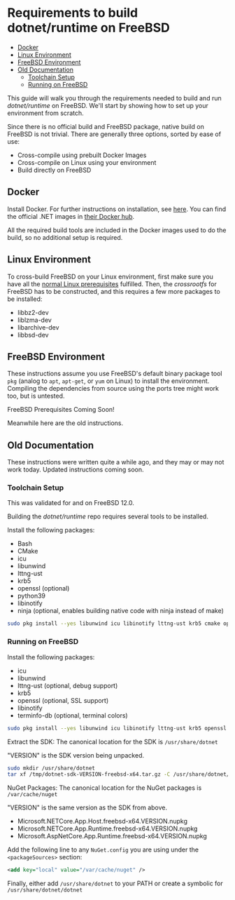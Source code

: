 # Requirements to build dotnet/runtime on FreeBSD <!-- omit in toc -->

* [Docker](#docker)
* [Linux Environment](#linux-environment)
* [FreeBSD Environment](#freebsd-environment)
* [Old Documentation](#old-documentation)
  * [Toolchain Setup](#toolchain-setup)
  * [Running on FreeBSD](#running-on-freebsd)

This guide will walk you through the requirements needed to build and run _dotnet/runtime_ on FreeBSD. We'll start by showing how to set up your environment from scratch.

Since there is no official build and FreeBSD package, native build on FreeBSD is not trivial. There are generally three options, sorted by ease of use:

* Cross-compile using prebuilt Docker Images
* Cross-compile on Linux using your environment
* Build directly on FreeBSD

## Docker

Install Docker. For further instructions on installation, see [here](https://docs.docker.com/install/). You can find the official .NET images in [their Docker hub](https://hub.docker.com/_/microsoft-dotnet).

All the required build tools are included in the Docker images used to do the build, so no additional setup is required.

## Linux Environment

To cross-build FreeBSD on your Linux environment, first make sure you have all the [normal Linux prerequisites](/docs/workflow/requirements/linux-requirements.md) fulfilled. Then, the _crossrootfs_ for FreeBSD has to be constructed, and this requires a few more packages to be installed:

* libbz2-dev
* liblzma-dev
* libarchive-dev
* libbsd-dev

## FreeBSD Environment

These instructions assume you use FreeBSD's default binary package tool `pkg` (analog to `apt`, `apt-get`, or `yum` on Linux) to install the environment. Compiling the dependencies from source using the ports tree might work too, but is untested.

FreeBSD Prerequisites Coming Soon!

Meanwhile here are the old instructions.

## Old Documentation

These instructions were written quite a while ago, and they may or may not work today. Updated instructions coming soon.

### Toolchain Setup

This was validated for and on FreeBSD 12.0.

Building the _dotnet/runtime_ repo requires several tools to be installed.

Install the following packages:

* Bash
* CMake
* icu
* libunwind
* lttng-ust
* krb5
* openssl (optional)
* python39
* libinotify
* ninja (optional, enables building native code with ninja instead of make)

```sh
sudo pkg install --yes libunwind icu libinotify lttng-ust krb5 cmake openssl ninja
```

### Running on FreeBSD

Install the following packages:

* icu
* libunwind
* lttng-ust (optional, debug support)
* krb5
* openssl (optional, SSL support)
* libinotify
* terminfo-db (optional, terminal colors)

```sh
sudo pkg install --yes libunwind icu libinotify lttng-ust krb5 openssl terminfo-db
```

Extract the SDK:
The canonical location for the SDK is `/usr/share/dotnet`

"VERSION" is the SDK version being unpacked.

```sh
sudo mkdir /usr/share/dotnet
tar xf /tmp/dotnet-sdk-VERSION-freebsd-x64.tar.gz -C /usr/share/dotnet/
```

NuGet Packages:
The canonical location for the NuGet packages is `/var/cache/nuget`

"VERSION" is the same version as the SDK from above.

* Microsoft.NETCore.App.Host.freebsd-x64.VERSION.nupkg
* Microsoft.NETCore.App.Runtime.freebsd-x64.VERSION.nupkg
* Microsoft.AspNetCore.App.Runtime.freebsd-x64.VERSION.nupkg

Add the following line to any `NuGet.config` you are using under the `<packageSources>` section:

```xml
<add key="local" value="/var/cache/nuget" />
```

Finally, either add `/usr/share/dotnet` to your PATH or create a symbolic for `/usr/share/dotnet/dotnet`
